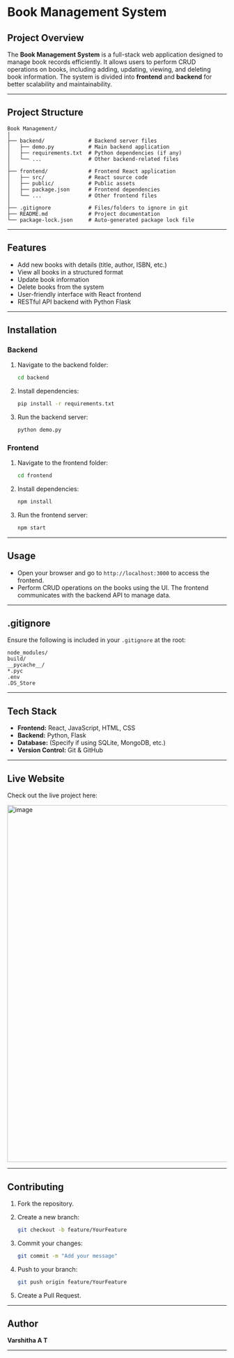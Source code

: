 # Book Management System

## Project Overview

The **Book Management System** is a full-stack web application designed to manage book records efficiently. It allows users to perform CRUD operations on books, including adding, updating, viewing, and deleting book information. The system is divided into **frontend** and **backend** for better scalability and maintainability.

---

## Project Structure

```
Book Management/
│
├── backend/              # Backend server files
│   ├── demo.py           # Main backend application
│   ├── requirements.txt  # Python dependencies (if any)
│   └── ...               # Other backend-related files
│
├── frontend/             # Frontend React application
│   ├── src/              # React source code
│   ├── public/           # Public assets
│   ├── package.json      # Frontend dependencies
│   └── ...               # Other frontend files
│
├── .gitignore            # Files/folders to ignore in git
├── README.md             # Project documentation
└── package-lock.json     # Auto-generated package lock file
```

---

## Features

* Add new books with details (title, author, ISBN, etc.)
* View all books in a structured format
* Update book information
* Delete books from the system
* User-friendly interface with React frontend
* RESTful API backend with Python Flask

---

## Installation

### Backend

1. Navigate to the backend folder:

   ```bash
   cd backend
   ```
2. Install dependencies:

   ```bash
   pip install -r requirements.txt
   ```
3. Run the backend server:

   ```bash
   python demo.py
   ```

### Frontend

1. Navigate to the frontend folder:

   ```bash
   cd frontend
   ```
2. Install dependencies:

   ```bash
   npm install
   ```
3. Run the frontend server:

   ```bash
   npm start
   ```

---

## Usage

* Open your browser and go to `http://localhost:3000` to access the frontend.
* Perform CRUD operations on the books using the UI. The frontend communicates with the backend API to manage data.

---

## .gitignore

Ensure the following is included in your `.gitignore` at the root:

```
node_modules/
build/
__pycache__/
*.pyc
.env
.DS_Store
```

---

## Tech Stack

* **Frontend:** React, JavaScript, HTML, CSS
* **Backend:** Python, Flask
* **Database:** (Specify if using SQLite, MongoDB, etc.)
* **Version Control:** Git & GitHub

---

## Live Website

Check out the live project here:

<img width="1919" height="820" alt="image" src="https://github.com/user-attachments/assets/c0a9fbe5-5d43-4c21-aa60-e834043cb244" />

---
## Contributing

1. Fork the repository.
2. Create a new branch:

   ```bash
   git checkout -b feature/YourFeature
   ```
3. Commit your changes:

   ```bash
   git commit -m "Add your message"
   ```
4. Push to your branch:

   ```bash
   git push origin feature/YourFeature
   ```
5. Create a Pull Request.

---

## Author

**Varshitha A T**

---
